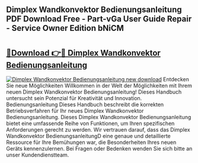 ## Dimplex Wandkonvektor Bedienungsanleitung PDF Download Free - Part-vGa User Guide Repair - Service Owner Edition bNiCM

# <h2><a href="http://df1u5nq.blite.top/?on=Dimplex+Wandkonvektor+Bedienungsanleitung">🔗Download 👉🔴 Dimplex Wandkonvektor Bedienungsanleitung</a></h2>

[![Dimplex Wandkonvektor Bedienungsanleitung new download](https://i.imgur.com/lujVjoI.png)](http://df1u5nq.blite.top/?on=Dimplex+Wandkonvektor+Bedienungsanleitung)
Entdecken Sie neue Möglichkeiten Willkommen in der Welt der Möglichkeiten mit Ihrem neuen Dimplex Wandkonvektor Bedienungsanleitung! Dieses Handbuch untersucht sein Potenzial für Kreativität und Innovation. Bedienungsanleitung Dieses Handbuch beschreibt die korrekten Betriebsverfahren für Ihr neues Dimplex Wandkonvektor Bedienungsanleitung. Dieses Dimplex Wandkonvektor Bedienungsanleitung bietet eine umfassende Reihe von Funktionen, um Ihren spezifischen Anforderungen gerecht zu werden. Wir vertrauen darauf, dass das Dimplex Wandkonvektor BedienungsanleitungD eine genaue und detaillierte Ressource für Ihre Bemühungen war, die Besonderheiten Ihres neuen Geräts kennenzulernen. Bei Fragen oder Bedenken wenden Sie sich bitte an unser Kundendienstteam.

